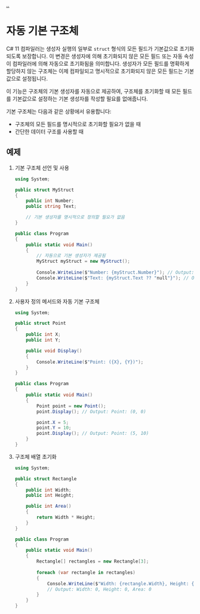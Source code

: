 [..](11.md)

# 자동 기본 구조체

C# 11 컴파일러는 생성자 실행의 일부로 `struct` 형식의 모든 필드가 기본값으로 초기화되도록 보장합니다. 
이 변경은 생성자에 의해 초기화되지 않은 모든 필드 또는 자동 속성이 컴파일러에 의해 자동으로 초기화됨을 의미합니다. 
생성자가 모든 필드를 명확하게 할당하지 않는 구조체는 이제 컴파일되고 명시적으로 초기화되지 않은 모든 필드는 기본값으로 설정됩니다.

이 기능은 구조체의 기본 생성자를 자동으로 제공하여, 구조체를 초기화할 때 모든 필드를 기본값으로 설정하는 기본 생성자를 작성할 필요를 없애줍니다.

기본 구조체는 다음과 같은 상황에서 유용합니다:
- 구조체의 모든 필드를 명시적으로 초기화할 필요가 없을 때
- 간단한 데이터 구조를 사용할 때

## 예제

1. 기본 구조체 선언 및 사용
    ```cs
    using System;

    public struct MyStruct
    {
        public int Number;
        public string Text;

        // 기본 생성자를 명시적으로 정의할 필요가 없음
    }

    public class Program
    {
        public static void Main()
        {
            // 자동으로 기본 생성자가 제공됨
            MyStruct myStruct = new MyStruct();
            
            Console.WriteLine($"Number: {myStruct.Number}"); // Output: Number: 0
            Console.WriteLine($"Text: {myStruct.Text ?? "null"}"); // Output: Text: null
        }
    }
    ```

2. 사용자 정의 메서드와 자동 기본 구조체
    ```cs
    using System;

    public struct Point
    {
        public int X;
        public int Y;

        public void Display()
        {
            Console.WriteLine($"Point: ({X}, {Y})");
        }
    }

    public class Program
    {
        public static void Main()
        {
            Point point = new Point();
            point.Display(); // Output: Point: (0, 0)

            point.X = 5;
            point.Y = 10;
            point.Display(); // Output: Point: (5, 10)
        }
    }
    ```

3. 구조체 배열 초기화
    ```cs
    using System;

    public struct Rectangle
    {
        public int Width;
        public int Height;

        public int Area()
        {
            return Width * Height;
        }
    }

    public class Program
    {
        public static void Main()
        {
            Rectangle[] rectangles = new Rectangle[3];
            
            foreach (var rectangle in rectangles)
            {
                Console.WriteLine($"Width: {rectangle.Width}, Height: {rectangle.Height}, Area: {rectangle.Area()}");
                // Output: Width: 0, Height: 0, Area: 0
            }
        }
    }
    ```
